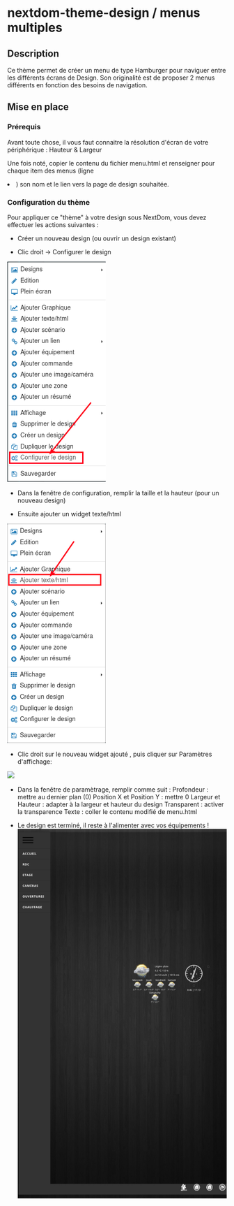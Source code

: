 # nextdom-theme-design / menus multiples

## Description

Ce thème permet de créer un menu de type Hamburger pour naviguer entre les différents écrans de Design.
Son originalité est de proposer 2 menus différents en fonction des besoins de navigation.

## Mise en place

### Prérequis

Avant toute chose, il vous faut connaitre la résolution d'écran de votre périphérique : Hauteur & Largeur

Une fois noté, copier le contenu du fichier menu.html et renseigner pour chaque item des menus (ligne <li>) son nom et le lien vers la page de design souhaitée.

### Configuration du thème

Pour appliquer ce "thème" à votre design sous NextDom, vous devez effectuer les actions suivantes :

- Créer un nouveau design (ou ouvrir un design existant)

- Clic droit -> Configurer le design

![](../adminLTE/doc/images/configurer_design.png)

- Dans la fenêtre de configuration, remplir la taille et la hauteur (pour un nouveau design)

- Ensuite ajouter un widget texte/html

![](../adminLTE/doc/images/ajouter_widget_text_html.png)

- Clic droit sur le nouveau widget ajouté , puis cliquer sur Paramètres d'affichage:

![](../adminLTE/doc/images/paramètre_widget_text_html.png)

- Dans la fenêtre de paramètrage, remplir comme suit :
Profondeur : mettre au dernier plan (0)
Position X et Position Y : mettre 0
Largeur et Hauteur : adapter à la largeur et hauteur du design
Transparent : activer la transparence
Texte : coller le contenu modifié de menu.html

- Le design est terminé, il reste à l'alimenter avec vos équipements !
![](doc/images/theme_menusMultiples.png)
